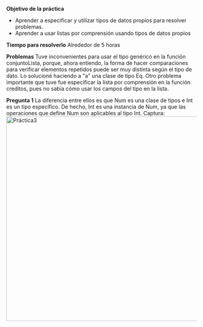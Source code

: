 **Objetivo de la práctica**
- Aprender a especificar y utilizar tipos de datos propios para resolver problemas.
- Aprender a usar listas por comprensión usando tipos de datos propios

**Tiempo para resolverlo**
Alrededor de 5 horas

**Problemas** 
Tuve inconvenientes para usar el tipo genérico en la función conjuntoLista, porque, ahora entiendo,  la forma de hacer comparaciones para verificar elementos repetidos puede ser muy distinta según el tipo de dato. Lo solucioné haciendo a "a" una clase de tipo Eq.
Otro problema importante que tuve fue  especificar la lista por comprensión en la función creditos, pues no sabía cómo usar los campos del tipo en la lista. 

**Pregunta 1**
La diferencia entre ellos es que Num es una clase de tipos e Int es un tipo específico. De hecho, Int es una instancia de Num, ya que las operaciones que define Num son aplicables al tipo Int. 
Captura:
<img width="553" height="543" alt="Práctica3" src="https://github.com/user-attachments/assets/0298f8bf-dfdb-4946-a57b-281b31bed417" />

